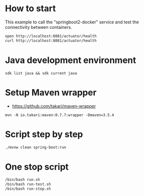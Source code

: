 # How to start

This example to call the "springboot2-docker" service and test the connectivity between containers.

```bash
open http://localhost:8081/actuator/health
curl http://localhost:8081/actuator/health
```

# Java development environment

`sdk list java && sdk current java`

# Setup Maven wrapper

- https://github.com/takari/maven-wrapper

`mvn -N io.takari:maven:0.7.7:wrapper -Dmaven=3.5.4`

# Script step by step

```bash
./mvnw clean spring-boot:run
```

# One stop script

```bash
/bin/bash run.sh
/bin/bash run-test.sh
/bin/bash run-stop.sh
```
